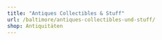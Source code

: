 ```yaml
---
title: "Antiques Collectibles & Stuff"
url: /baltimore/antiques-collectibles-und-stuff/
shop: Antiquitäten
---
```

